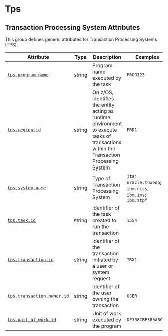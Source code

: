 <!-- NOTE: THIS FILE IS AUTOGENERATED. DO NOT EDIT BY HAND. -->
<!-- see templates/registry/markdown/attribute_namespace.md.j2 -->

# Tps

## Transaction Processing System Attributes

This group defines generic attributes for Transaction Processing Systems (TPS).

| Attribute | Type | Description | Examples | Stability |
|---|---|---|---|---|
| <a id="tps-program-name" href="#tps-program-name">`tps.program.name`</a> | string | Program name executed by the task | `PROG123` | ![Development](https://img.shields.io/badge/-development-blue) |
| <a id="tps-region-id" href="#tps-region-id">`tps.region.id`</a> | string | On z/OS, identifies the entity acting as runtime environment to execute tasks of transactions within the Transaction Processing System | `PRD1` | ![Development](https://img.shields.io/badge/-development-blue) |
| <a id="tps-system-name" href="#tps-system-name">`tps.system.name`</a> | string | Type of Transaction Processing System | `jta`; `oracle.tuxedo`; `ibm.cics`; `ibm.ims`; `ibm.ztpf` | ![Development](https://img.shields.io/badge/-development-blue) |
| <a id="tps-task-id" href="#tps-task-id">`tps.task.id`</a> | string | Identifier of the task created to run the transaction | `1554` | ![Development](https://img.shields.io/badge/-development-blue) |
| <a id="tps-transaction-id" href="#tps-transaction-id">`tps.transaction.id`</a> | string | Identifier of the transaction initiated by a user or system request | `TRX1` | ![Development](https://img.shields.io/badge/-development-blue) |
| <a id="tps-transaction-owner-id" href="#tps-transaction-owner-id">`tps.transaction.owner.id`</a> | string | Identifier of the user owning the transaction | `USER` | ![Development](https://img.shields.io/badge/-development-blue) |
| <a id="tps-unit-of-work-id" href="#tps-unit-of-work-id">`tps.unit_of_work.id`</a> | string | Unit of work executed by the program | `DF308CBF385A3C05` | ![Development](https://img.shields.io/badge/-development-blue) |
